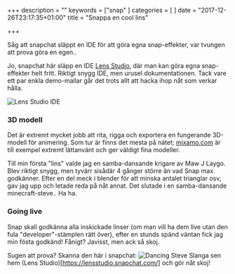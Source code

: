 +++
description = ""
keywords = ["snap"
]
categories = [
]
date = "2017-12-26T23:17:35+01:00"
title = "Snappa en cool lins"

+++

Såg att snapchat släppt en IDE för att göra egna snap-effekter, var tvungen att prova göra en egen..

<!--more-->

Jo, snapchat här släpp en IDE [Lens Studio](https://lensstudio.snapchat.com), där man kan göra egna snap-effekter helt fritt. Riktigt snygg IDE, men urusel dokumentationen. Tack vare ett par enkla demo-mallar går det trots allt att hacka ihop nåt som verkar hålla.

![Lens Studio IDE](https://storage.googleapis.com/snapchat-lens-assets/f1a09194-f02d-43ed-92b8-62e843179ff0/lensStudio/Guides/img/getting_started_panels.png)


### 3D modell
Det är extremt mycket jobb att rita, rigga och exportera en fungerande 3D-modell för animering. Som tur är finns det mesta på nätet; [mixamo.com](https://www.mixamo.com/) är till exempel extremt lättanvänt och ger väldigt fina modeller.

Till min första "lins" valde jag en samba-dansande krigare av Maw J Laygo. Blev riktigt snygg, men tyvärr sisådär 4 gånger större än vad Snap max godkänner. Efter en del meck i blender för att minska antalet trianglar osv, gav jag upp och letade reda på nåt annat. Det slutade i en samba-dansande minecraft-steve.. Ha ha.

### Going live
Snap skall godkänna alla inskickade linser (om man vill ha dem live utan den fula "developer"-stämplen rätt över), efter en stunds spänd väntan fick jag min fösta godkänd! Fånigt? Javisst, men ack så skoj.

Sugen att prova? Skanna den här i snapchat: 
![Dancing Steve](/images/snapcode_dancingsteve.png)
Slanga sen hem (Lens Studio)[https://lensstudio.snapchat.com/] och gör nåt skoj!

